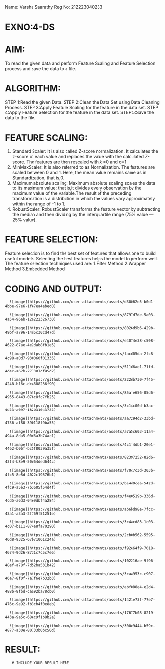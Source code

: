 Name: Varsha Saarathy
Reg No: 212223040233

# EXNO:4-DS
# AIM:
To read the given data and perform Feature Scaling and Feature Selection process and save the
data to a file.

# ALGORITHM:
STEP 1:Read the given Data.
STEP 2:Clean the Data Set using Data Cleaning Process.
STEP 3:Apply Feature Scaling for the feature in the data set.
STEP 4:Apply Feature Selection for the feature in the data set.
STEP 5:Save the data to the file.

# FEATURE SCALING:
1. Standard Scaler: It is also called Z-score normalization. It calculates the z-score of each value and replaces the value with the calculated Z-score. The features are then rescaled with x̄ =0 and σ=1
2. MinMaxScaler: It is also referred to as Normalization. The features are scaled between 0 and 1. Here, the mean value remains same as in Standardization, that is,0.
3. Maximum absolute scaling: Maximum absolute scaling scales the data to its maximum value; that is,it divides every observation by the maximum value of the variable.The result of the preceding transformation is a distribution in which the values vary approximately within the range of -1 to 1.
4. RobustScaler: RobustScaler transforms the feature vector by subtracting the median and then dividing by the interquartile range (75% value — 25% value).

# FEATURE SELECTION:
Feature selection is to find the best set of features that allows one to build useful models. Selecting the best features helps the model to perform well.
The feature selection techniques used are:
1.Filter Method
2.Wrapper Method
3.Embedded Method

# CODING AND OUTPUT:
      ![image](https://github.com/user-attachments/assets/d30062e5-b0d1-4bbe-97e6-1fe7ea4abed8)

      ![image](https://github.com/user-attachments/assets/8797d7de-5a03-4a54-96ab-12a222326730)

      ![image](https://github.com/user-attachments/assets/8026d9b6-429b-49bf-a796-14d5c30cd47d)

      ![image](https://github.com/user-attachments/assets/e4074e38-c508-4622-87ae-4e2dab8fb1e5)

      ![image](https://github.com/user-attachments/assets/facd05da-2fc8-4c98-a0d7-930060f01335)

      ![image](https://github.com/user-attachments/assets/511d6ae1-71fd-4d4c-a62b-277387cf95d2)

      ![image](https://github.com/user-attachments/assets/222db730-7f45-4248-b16c-dc4688236f90)

      ![image](https://github.com/user-attachments/assets/85afe656-05d6-4955-8443-076c8fc7fb25)

      ![image](https://github.com/user-attachments/assets/3c14c00d-b3ac-4d23-a097-182b31043722)

      ![image](https://github.com/user-attachments/assets/aa7294d2-33bd-4736-af80-390118f9ba55)

      ![image](https://github.com/user-attachments/assets/a7a5c603-11a4-494a-8da5-00d6a3b74ac1)

      ![image](https://github.com/user-attachments/assets/4c1f4db1-20e1-4462-b06f-bc5f8039a35f)

      ![image](https://github.com/user-attachments/assets/82397252-82d6-43f4-b8e9-50d64ded644c)

      ![image](https://github.com/user-attachments/assets/f70c7c3d-303b-4fc5-8e8d-4022c19576b1)

      ![image](https://github.com/user-attachments/assets/be4d8cea-542d-4fc9-a5e3-7b3605f54d4f)

      ![image](https://github.com/user-attachments/assets/f4e0519b-336d-4cd5-a6d3-04e9dbf4a284)

      ![image](https://github.com/user-attachments/assets/ab6bd98e-7fcc-43a1-a3a3-2f769f51251e)

      ![image](https://github.com/user-attachments/assets/3c4acd83-1c03-4c07-b111-874e8fa70290)

      ![image](https://github.com/user-attachments/assets/2cb0b562-5595-46d8-9325-67b71061c24a)

      ![image](https://github.com/user-attachments/assets/f92e64f9-7018-4674-9d26-8731c7c5c7e6)

      ![image](https://github.com/user-attachments/assets/102216ae-9f96-48ef-a78f-7d52ba531b42)

      ![image](https://github.com/user-attachments/assets/3caa953c-c907-46a7-8f0f-7a7f6e7b32b3)

      ![image](https://github.com/user-attachments/assets/abf000e4-e2d4-488b-8fbd-caa92ba78cb0)

      ![image](https://github.com/user-attachments/assets/1421e73f-77e7-476c-9e92-fb3cb4f0e8eb)

      ![image](https://github.com/user-attachments/assets/17677b08-8219-443a-9a5c-68ec9f1b8b2a)

      ![image](https://github.com/user-attachments/assets/300e9444-b59c-4877-a30e-80733b0bc50d)


# RESULT:
       # INCLUDE YOUR RESULT HERE
